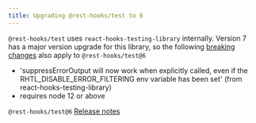 ```yaml
---
title: Upgrading @rest-hooks/test to 6
---
```


`@rest-hooks/test` uses `react-hooks-testing-library` internally. Version 7
has a major version upgrade for this library, so the following [breaking changes](https://github.com/testing-library/react-hooks-testing-library/releases/tag/v7.0.0
)
also apply to `@rest-hooks/test@6`

- 'suppressErrorOutput will now work when explicitly called, even if the
RHTL_DISABLE_ERROR_FILTERING env variable has been set' (from
react-hooks-testing-library)
- requires node 12 or above


`@rest-hooks/test@6` [Release notes](https://github.com/coinbase/rest-hooks/releases/tag/%40rest-hooks%2Ftest%406.0.0)
